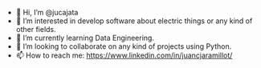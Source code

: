 - 👋 Hi, I’m @jucajata
- 👀 I’m interested in develop software about electric things or any kind of other fields.
- 🌱 I’m currently learning Data Engineering.
- 💞️ I’m looking to collaborate on any kind of projects using Python.
- 📫 How to reach me: https://www.linkedin.com/in/juancjaramillot/

<!---
jucajata/jucajata is a ✨ special ✨ repository because its `README.md` (this file) appears on your GitHub profile.
You can click the Preview link to take a look at your changes.
--->
